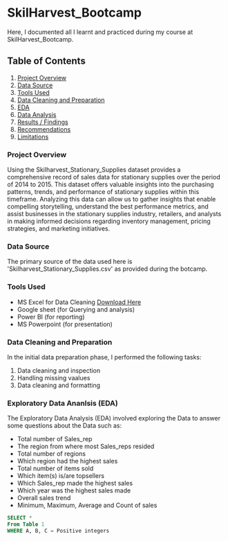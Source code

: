 # SkilHarvest_Bootcamp

Here, I documented all I learnt and practiced during my course at SkilHarvest_Bootcamp.


## Table of Contents

1. [Project Overview](#project-overview)
2. [Data Source](#data-source)
3. [Tools Used](#tools-used)
4. [Data Cleaning and Preparation](#data-cleaning-and-preparation)
5. [EDA](#eda)
6. [Data Analysis](#data-analysis)
7. [Results / Findings](#results-/-findings)
8. [Recommendations](#recommendations)
9. [Limitations](#limitations)

### Project Overview

Using the Skilharvest_Stationary_Supplies dataset provides a comprehensive record of sales data for stationary supplies over the period of 2014 to 2015. This dataset offers valuable insights into the purchasing patterns, trends, and performance of stationary supplies within this timeframe. Analyzing this data can allow us to gather insights that enable compelling storytelling, understand the best performance metrics, and assist businesses in the stationary supplies industry, retailers, and analysts in making informed decisions regarding inventory management, pricing strategies, and marketing initiatives.

### Data Source

The primary source of the data used here is 'Skilharvest_Stationary_Supplies.csv' as provided during the botcamp.

### Tools Used

- MS Excel for Data Cleaning [Download Here](https:/www.microsoft.com)
- Google sheet (for Querying and analysis)
- Power BI (for reporting)
- MS Powerpoint (for presentation)

### Data Cleaning and Preparation

In the initial data preparation phase, I performed the following tasks:
 1. Data cleaning and inspection
 2. Handling missing vaalues
 3. Data cleaning and formatting

### Exploratory Data Ananlsis (EDA)

The Exploratory Data Analysis (EDA) involved exploring the Data to answer some questions about the Data such as:
- Total number of Sales_rep
- The region from where most Sales_reps resided
- Total number of regions
- Which region had the highest sales
- Total number of items sold
- Which item(s) is/are topsellers
- Which Sales_rep made the highest sales
- Which year was the highest sales made
- Overall sales trend
- Minimum, Maximum, Average and Count of sales

```SQL
SELECT *
From Table 1
WHERE A, B, C = Positive integers

```









